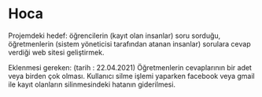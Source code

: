 # Hoca

Projemdeki hedef: öğrencilerin (kayıt olan insanlar) soru sorduğu, öğretmenlerin (sistem yöneticisi tarafından atanan insanlar) 
sorulara cevap verdiği web sitesi geliştirmek.

Eklenmesi gereken: (tarih : 22.04.2021)
Öğretmenlerin cevaplarının bir adet veya birden çok olması.
Kullanıcı silme işlemi yaparken facebook veya gmail ile kayıt olanların silinmesindeki hatanın giderilmesi.
